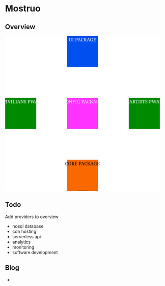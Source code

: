# Mostruo

## Overview

![Overview diagram](diagrams/overview.svg)

## Todo

Add providers to overview
- nosql database
- cdn hosting
- serverless api
- analytics
- monitoring
- software development

## Blog
- 
